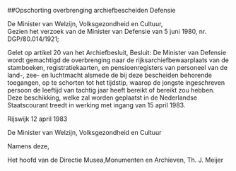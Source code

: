 <meta http-equiv='Content-Type' content='text/html; charset=utf-8' />

##Opschorting overbrenging archiefbescheiden Defensie

De Minister van Welzijn, Volksgezondheid en Cultuur,  
Gezien het verzoek van de Minister van Defensie van 5 juni 1980, nr. DGP/80.014/1921;

Gelet op artikel 20 van het Archiefbesluit,
Besluit:     De Minister van Defensie wordt gemachtigd de overbrenging naar de rijksarchiefbewaarplaats van de stamboeken, registratiekaarten, en pensioenregisters van personeel van de land-, zee- en luchtmacht alsmede de bij deze bescheiden behorende toegangen, op te schorten tot het tijdstip, waarop de jongste ingeschreven persoon de leeftijd van tachtig jaar heeft bereikt of bereikt zou hebben. Deze beschikking, welke zal worden geplaatst in de Nederlandse Staatscourant treedt in werking met ingang van 15 april 1983.     

Rijswijk 
12 april 1983    

De 
Minister van Welzijn, Volksgezondheid en Cultuur 

Namens deze,

Het 
hoofd van de Directie Musea,Monumenten en Archieven,
Th. J.  Meijer    
